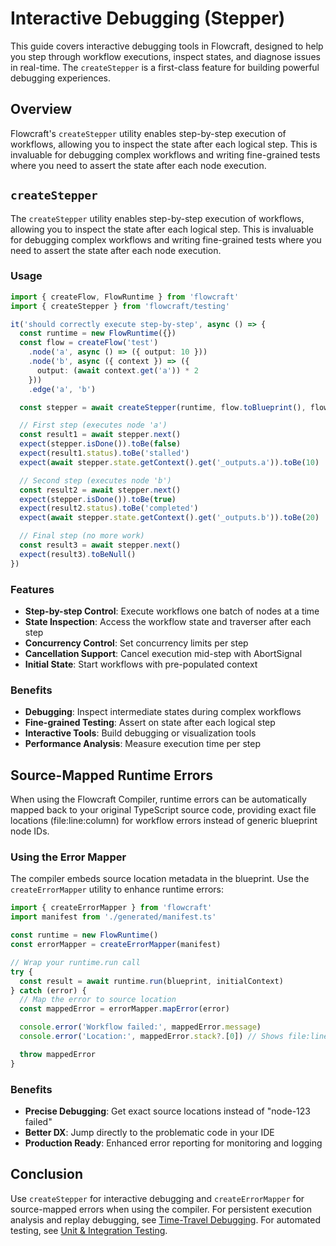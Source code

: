 # Interactive Debugging (Stepper)

This guide covers interactive debugging tools in Flowcraft, designed to help you step through workflow executions, inspect states, and diagnose issues in real-time. The `createStepper` is a first-class feature for building powerful debugging experiences.

## Overview

Flowcraft's `createStepper` utility enables step-by-step execution of workflows, allowing you to inspect the state after each logical step. This is invaluable for debugging complex workflows and writing fine-grained tests where you need to assert the state after each node execution.

<DemoSteps />

## `createStepper`

The `createStepper` utility enables step-by-step execution of workflows, allowing you to inspect the state after each logical step. This is invaluable for debugging complex workflows and writing fine-grained tests where you need to assert the state after each node execution.

### Usage

```typescript
import { createFlow, FlowRuntime } from 'flowcraft'
import { createStepper } from 'flowcraft/testing'

it('should correctly execute step-by-step', async () => {
  const runtime = new FlowRuntime({})
  const flow = createFlow('test')
    .node('a', async () => ({ output: 10 }))
    .node('b', async ({ context }) => ({
      output: (await context.get('a')) * 2
    }))
    .edge('a', 'b')

  const stepper = await createStepper(runtime, flow.toBlueprint(), flow.getFunctionRegistry())

  // First step (executes node 'a')
  const result1 = await stepper.next()
  expect(stepper.isDone()).toBe(false)
  expect(result1.status).toBe('stalled')
  expect(await stepper.state.getContext().get('_outputs.a')).toBe(10)

  // Second step (executes node 'b')
  const result2 = await stepper.next()
  expect(stepper.isDone()).toBe(true)
  expect(result2.status).toBe('completed')
  expect(await stepper.state.getContext().get('_outputs.b')).toBe(20)

  // Final step (no more work)
  const result3 = await stepper.next()
  expect(result3).toBeNull()
})
```

### Features

- **Step-by-step Control**: Execute workflows one batch of nodes at a time
- **State Inspection**: Access the workflow state and traverser after each step
- **Concurrency Control**: Set concurrency limits per step
- **Cancellation Support**: Cancel execution mid-step with AbortSignal
- **Initial State**: Start workflows with pre-populated context

### Benefits

- **Debugging**: Inspect intermediate states during complex workflows
- **Fine-grained Testing**: Assert on state after each logical step
- **Interactive Tools**: Build debugging or visualization tools
- **Performance Analysis**: Measure execution time per step

## Source-Mapped Runtime Errors

When using the Flowcraft Compiler, runtime errors can be automatically mapped back to your original TypeScript source code, providing exact file locations (file:line:column) for workflow errors instead of generic blueprint node IDs.

### Using the Error Mapper

The compiler embeds source location metadata in the blueprint. Use the `createErrorMapper` utility to enhance runtime errors:

```typescript
import { createErrorMapper } from 'flowcraft'
import manifest from './generated/manifest.ts'

const runtime = new FlowRuntime()
const errorMapper = createErrorMapper(manifest)

// Wrap your runtime.run call
try {
  const result = await runtime.run(blueprint, initialContext)
} catch (error) {
  // Map the error to source location
  const mappedError = errorMapper.mapError(error)

  console.error('Workflow failed:', mappedError.message)
  console.error('Location:', mappedError.stack?.[0]) // Shows file:line:column

  throw mappedError
}
```

### Benefits

- **Precise Debugging**: Get exact source locations instead of "node-123 failed"
- **Better DX**: Jump directly to the problematic code in your IDE
- **Production Ready**: Enhanced error reporting for monitoring and logging

## Conclusion

Use `createStepper` for interactive debugging and `createErrorMapper` for source-mapped errors when using the compiler. For persistent execution analysis and replay debugging, see [Time-Travel Debugging](/guide/time-travel). For automated testing, see [Unit & Integration Testing](/guide/testing).
